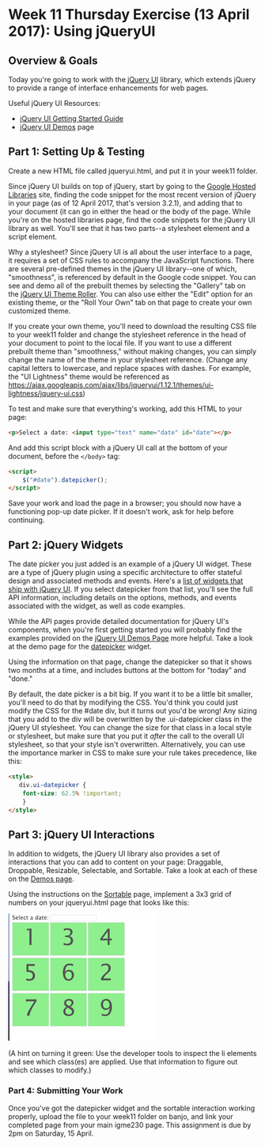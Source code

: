 # Week 11 Thursday Exercise (13 April 2017): Using jQueryUI

## Overview & Goals
Today you're going to work with the [jQuery UI](https://jqueryui.com/) library, which extends jQuery to provide a range of interface enhancements for web pages. 

Useful jQuery UI Resources:
* [jQuery UI Getting Started Guide](https://learn.jquery.com/jquery-ui/getting-started/)
* [jQuery UI Demos](https://jqueryui.com/demos/) page

## Part 1: Setting Up & Testing

Create a new HTML file called jqueryui.html, and put it in your week11 folder. 

Since jQuery UI builds on top of jQuery, start by going to the [Google Hosted Libraries](https://developers.google.com/speed/libraries/) site, finding the code snippet for the most recent version of jQuery in your page (as of 12 April 2017, that's version 3.2.1), and adding that to your document (it can go in either the head or the body of the page. While you're on the hosted libraries page, find the code snippets for the jQuery UI library as well. You'll see that it has two parts--a stylesheet element and a script element.

Why a stylesheet? Since jQuery UI is all about the user interface to a page, it requires a set of CSS rules to accompany the JavaScript functions. There are several pre-defined themes in the jQuery UI library--one of which, "smoothness", is referenced by default in the Google code snippet. You can see and demo all of the prebuilt themes by selecting the "Gallery" tab on the [jQuery UI Theme Roller](https://jqueryui.com/themeroller/). You can also use either the "Edit" option for an existing theme, or the "Roll Your Own" tab on that page to create your own customized theme.

If you create your own theme, you'll need to download the resulting CSS file to your week11 folder and change the stylesheet reference in the head of your document to point to the local file. If you want to use a different prebuilt theme than "smoothness," without making changes, you can simply change the name of the theme in your stylesheet reference. (Change any capital letters to lowercase, and replace spaces with dashes. For example, the "UI Lightness" theme would be referenced as https://ajax.googleapis.com/ajax/libs/jqueryui/1.12.1/themes/ui-lightness/jquery-ui.css)

To test and make sure that everything's working, add this HTML to your page:

```html
<p>Select a date: <input type="text" name="date" id="date"></p>
```


And add this script block with a jQuery UI call at the bottom of your document, before the `</body>` tag:

```html
<script>
    $("#date").datepicker();
</script>
```

Save your work and load the page in a browser; you should now have a functioning pop-up date picker. If it doesn't work, ask for help before continuing.  

## Part 2: jQuery Widgets
The date picker you just added is an example of a jQuery UI widget. These are a type of jQuery plugin using a specific architecture to offer stateful design and associated methods and events. Here's a [list of widgets that ship with jQuery UI](http://api.jqueryui.com/category/widgets/). If you select datepicker from that list, you'll see the full API information, including details on the options, methods, and events associated with the widget, as well as code examples.

While the API pages provide detailed documentation for jQuery UI's components, when you're first getting started you will probably find the examples provided on the [jQuery UI Demos Page](http://jqueryui.com/demos/) more helpful.  Take a look at the demo page for the [datepicker](http://jqueryui.com/datepicker/) widget. 

Using the information on that page, change the datepicker so that it shows two months at a time, and includes buttons at the bottom for "today" and "done." 

By default, the date picker is a bit big. If you want it to be a little bit smaller, you'll need to do that by modifying the CSS. You'd think you could just modify the CSS for the #date div, but it turns out you'd be wrong! Any sizing that you add to the div will be overwritten by the .ui-datepicker class in the jQuery UI stylesheet. You can change the size for that class in a local style or stylesheet, but make sure that you put it *after* the call to the overall UI stylesheet, so that your style isn't overwritten. Alternatively, you can use the importance marker in CSS to make sure your rule takes precedence, like this:

```html
<style>
   div.ui-datepicker {
    font-size: 62.5% !important;
    }
</style> 
```

## Part 3: jQuery UI Interactions

In addition to widgets, the jQuery UI library also provides a set of interactions that you can add to content on your page: Draggable, Droppable, Resizable, Selectable, and Sortable. Take a look at each of these on the [Demos page](http://jqueryui.com/demos/). 

Using the instructions on the [Sortable](http://jqueryui.com/sortable/) page, implement a 3x3 grid of numbers on your jqueryui.html page that looks like this: 

![Screenshot of sortable grid](sortable-grid.png)

(A hint on turning it green: Use the developer tools to inspect the li elements and see which class(es) are applied. Use that information to figure out which classes to modify.)


### Part 4: Submitting Your Work 
Once you've got the datepicker widget and the sortable interaction working properly, upload the file to your week11 folder on banjo, and link your completed page from your main igme230 page. This assignment is due by 2pm on Saturday, 15 April. 